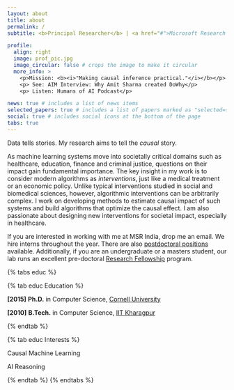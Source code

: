 ```yaml
---
layout: about
title: about
permalink: /
subtitle: <b>Principal Researcher</b> | <a href="#">Microsoft Research India</a>

profile:
  align: right
  image: prof_pic.jpg
  image_circular: false # crops the image to make it circular
  more_info: >
    <p>Mission: <b><i>"Making causal inference practical."</i></b></p>
    <p> See: AIM Interview: Why Amit Sharma created DoWhy</p>
    <p> Listen: Humans of AI Podcast</p>

news: true # includes a list of news items
selected_papers: true # includes a list of papers marked as "selected={true}"
social: true # includes social icons at the bottom of the page
tabs: true
---
```


Data tells stories. My research aims to tell the _causal_ story.

As machine learning systems move into societally critical domains such as healthcare, education, finance and criminal justice, questions on their impact gain fundamental importance.
The key insight in my work is to consider modern algorithms as _interventions_, just like a medical treatment or an economic policy. Unlike typical interventions studied in social and biomedical sciences, however, algorithmic interventions can be arbitrarily complex. I work on developing methods to estimate causal impact of such systems and build algorithms that optimize the causal effect. I am also passionate about designing new interventions for societal impact, especially in healthcare.

If you are interested in working with me at MSR India, drop me an email. We hire interns throughout the year. There are also [postdoctoral positions](https://www.microsoft.com/en-us/research/msr-india-hiring/) available. Additionally,
if you are an undergraduate or a masters student, <!--you can additionally apply to the pre-doctoral [Research Fellowship](link-to-rf) program.-->
our lab runs an excellent pre-doctoral [Research Fellowship](https://www.microsoft.com/en-us/research/lab/microsoft-research-india/research-fellow-program/)
program.

{% tabs educ %}

{% tab educ Education %}

<b>[2015]</b> <b>Ph.D.</b> in Computer Science,
<a href="#">Cornell University</a>

<b>[2010]</b> <b>B.Tech.</b> in Computer Science,
<a href="#">IIT Kharagpur</a>

{% endtab %}

{% tab educ Interests %}

Causal Machine Learning

AI Reasoning

{% endtab %}
{% endtabs %}
